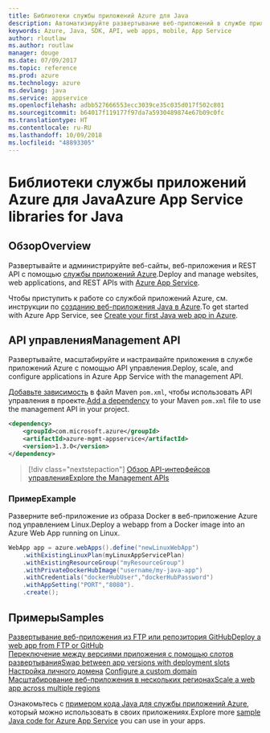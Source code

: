 ```yaml
---
title: Библиотеки службы приложений Azure для Java
description: Автоматизируйте развертывание веб-приложений в службе приложений Azure с помощью API-интерфейсов управления Azure.
keywords: Azure, Java, SDK, API, web apps, mobile, App Service
author: rloutlaw
ms.author: routlaw
manager: douge
ms.date: 07/09/2017
ms.topic: reference
ms.prod: azure
ms.technology: azure
ms.devlang: java
ms.service: appservice
ms.openlocfilehash: adbb527666553ecc3039ce35c035d017f502c801
ms.sourcegitcommit: b64017f119177f97da7a5930489874e67b09c0fc
ms.translationtype: HT
ms.contentlocale: ru-RU
ms.lasthandoff: 10/09/2018
ms.locfileid: "48893305"
---
```

# <a name="azure-app-service-libraries-for-java"></a><span data-ttu-id="bd199-104">Библиотеки службы приложений Azure для Java</span><span class="sxs-lookup"><span data-stu-id="bd199-104">Azure App Service libraries for Java</span></span>

## <a name="overview"></a><span data-ttu-id="bd199-105">Обзор</span><span class="sxs-lookup"><span data-stu-id="bd199-105">Overview</span></span>

<span data-ttu-id="bd199-106">Развертывайте и администрируйте веб-сайты, веб-приложения и REST API с помощью [службы приложений Azure](/azure/app-service).</span><span class="sxs-lookup"><span data-stu-id="bd199-106">Deploy and manage websites, web applications, and REST APIs with [Azure App Service](/azure/app-service).</span></span>

<span data-ttu-id="bd199-107">Чтобы приступить к работе со службой приложений Azure, см. инструкции по [созданию веб-приложения Java в Azure](/azure/app-service-web/app-service-web-get-started-java).</span><span class="sxs-lookup"><span data-stu-id="bd199-107">To get started with Azure App Service, see [Create your first Java web app in Azure](/azure/app-service-web/app-service-web-get-started-java).</span></span>

## <a name="management-api"></a><span data-ttu-id="bd199-108">API управления</span><span class="sxs-lookup"><span data-stu-id="bd199-108">Management API</span></span>

<span data-ttu-id="bd199-109">Развертывайте, масштабируйте и настраивайте приложения в службе приложений Azure с помощью API управления.</span><span class="sxs-lookup"><span data-stu-id="bd199-109">Deploy, scale, and configure applications in Azure App Service with the management API.</span></span>

<span data-ttu-id="bd199-110">[Добавьте зависимость](https://maven.apache.org/guides/getting-started/index.html#How_do_I_use_external_dependencies) в файл Maven `pom.xml`, чтобы использовать API управления в проекте.</span><span class="sxs-lookup"><span data-stu-id="bd199-110">[Add a dependency](https://maven.apache.org/guides/getting-started/index.html#How_do_I_use_external_dependencies) to your Maven `pom.xml` file to use the management API in your project.</span></span>

```XML
<dependency>
    <groupId>com.microsoft.azure</groupId>
    <artifactId>azure-mgmt-appservice</artifactId>
    <version>1.3.0</version>
</dependency>
```   

> [!div class="nextstepaction"]
> [<span data-ttu-id="bd199-111">Обзор API-интерфейсов управления</span><span class="sxs-lookup"><span data-stu-id="bd199-111">Explore the Management APIs</span></span>](/java/api/overview/azure/appservice/management)

### <a name="example"></a><span data-ttu-id="bd199-112">Пример</span><span class="sxs-lookup"><span data-stu-id="bd199-112">Example</span></span>

<span data-ttu-id="bd199-113">Разверните веб-приложение из образа Docker в веб-приложение Azure под управлением Linux.</span><span class="sxs-lookup"><span data-stu-id="bd199-113">Deploy a webapp from a Docker image into an Azure Web App running on Linux.</span></span>

```java
WebApp app = azure.webApps().define("newLinuxWebApp")
    .withExistingLinuxPlan(myLinuxAppServicePlan)
    .withExistingResourceGroup("myResourceGroup")
    .withPrivateDockerHubImage("username/my-java-app")
    .withCredentials("dockerHubUser","dockerHubPassword")
    .withAppSetting("PORT","8080").
    .create();
```

## <a name="samples"></a><span data-ttu-id="bd199-114">Примеры</span><span class="sxs-lookup"><span data-stu-id="bd199-114">Samples</span></span>

<span data-ttu-id="bd199-115">[Развертывание веб-приложения из FTP или репозитория GitHub][1]</span><span class="sxs-lookup"><span data-stu-id="bd199-115">[Deploy a web app from FTP or GitHub][1]</span></span>  
<span data-ttu-id="bd199-116">[Переключение между версиями приложения с помощью слотов развертывания][2]</span><span class="sxs-lookup"><span data-stu-id="bd199-116">[Swap between app versions with deployment slots][2]</span></span>  
<span data-ttu-id="bd199-117">[Настройка личного домена][3] </span><span class="sxs-lookup"><span data-stu-id="bd199-117">[Configure a custom domain][3] </span></span>  
<span data-ttu-id="bd199-118">[Масштабирование веб-приложения в нескольких регионах][4]</span><span class="sxs-lookup"><span data-stu-id="bd199-118">[Scale a web app across multiple regions][4]</span></span>   

<span data-ttu-id="bd199-119">Ознакомьтесь с [примером кода Java для службы приложений Azure](https://azure.microsoft.com/resources/samples/?platform=java&term=appservice), который можно использовать в своих приложениях.</span><span class="sxs-lookup"><span data-stu-id="bd199-119">Explore more [sample Java code for Azure App Service](https://azure.microsoft.com/resources/samples/?platform=java&term=appservice) you can use in your apps.</span></span>

[1]: ../docs-ref-conceptual/java-sdk-configure-webapp-sources.md
[2]: https://azure.microsoft.com/resources/samples/app-service-java-manage-staging-and-production-slots-for-web-apps/
[3]: https://azure.microsoft.com/resources/samples/app-service-java-manage-web-apps-with-custom-domains/
[4]: https://azure.microsoft.com/resources/samples/app-service-java-scale-web-apps-on-linux/
